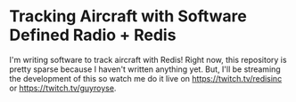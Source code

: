 # Tracking Aircraft with Software Defined Radio + Redis

I'm writing software to track aircraft with Redis! Right now, this repository is pretty sparse because I haven't written anything yet. But, I'll be streaming the development of this so watch me do it live on https://twitch.tv/redisinc or https://twitch.tv/guyroyse.
